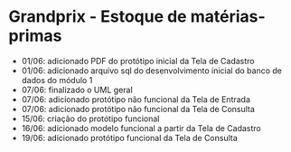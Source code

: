 # Grandprix - Estoque de matérias-primas

- 01/06: adicionado PDF do protótipo inicial da Tela de Cadastro
- 01/06: adicionado arquivo sql do desenvolvimento inicial do banco de dados do módulo 1
- 07/06: finalizado o UML geral
- 07/06: adicionado protótipo não funcional da Tela de Entrada
- 07/06: adicionado protótipo não funcional da Tela de Consulta
- 15/06: criação do protótipo funcional
- 16/06: adicionado modelo funcional a partir da Tela de Cadastro
- 19/06: adicionado protótipo funcional da Tela de Consulta
